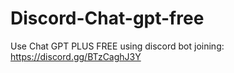 # Discord-Chat-gpt-free
Use Chat GPT PLUS FREE using discord bot joining: https://discord.gg/BTzCaghJ3Y







                                                                                                                                         